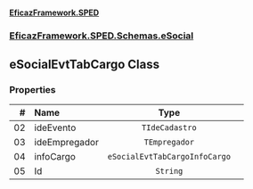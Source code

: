 #### [EficazFramework.SPED](EficazFrameworkSPED.md 'EficazFramework SPED')
### [EficazFramework.SPED.Schemas.eSocial](EficazFramework.SPED.Schemas.eSocial.md 'EficazFramework.SPED.Schemas.eSocial')

## eSocialEvtTabCargo Class
### Properties

| # | Name | Type | |
| ---: | :--- | :---: | :--- |
| 02 | ideEvento | `TIdeCadastro` |  |
| 03 | ideEmpregador | `TEmpregador` |  |
| 04 | infoCargo | `eSocialEvtTabCargoInfoCargo` |  |
| 05 | Id | `String` |  |
